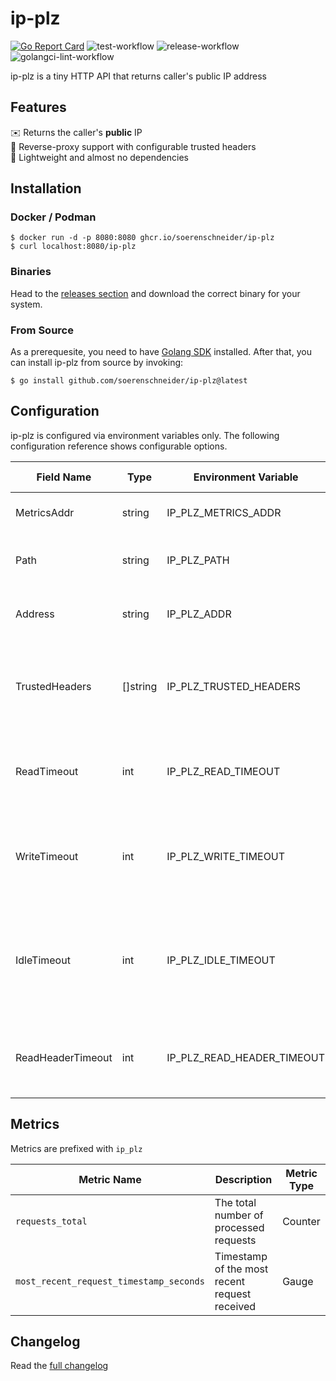 # ip-plz
[![Go Report Card](https://goreportcard.com/badge/github.com/soerenschneider/ip-plz)](https://goreportcard.com/report/github.com/soerenschneider/ip-plz)
![test-workflow](https://github.com/soerenschneider/ip-plz/actions/workflows/test.yaml/badge.svg)
![release-workflow](https://github.com/soerenschneider/ip-plz/actions/workflows/release-container.yaml/badge.svg)
![golangci-lint-workflow](https://github.com/soerenschneider/ip-plz/actions/workflows/golangci-lint.yaml/badge.svg)

ip-plz is a tiny HTTP API that returns caller's public IP address

## Features

✉️ Returns the caller's **public** IP<br/>
🔀 Reverse-proxy support with configurable trusted headers<br/>
🪽 Lightweight and almost no dependencies<br/>

## Installation

### Docker / Podman
````shell
$ docker run -d -p 8080:8080 ghcr.io/soerenschneider/ip-plz
$ curl localhost:8080/ip-plz
````

### Binaries
Head to the [releases section](https://github.com/soerenschneider/ip-plz/releases) and download the correct binary for your system.

### From Source
As a prerequesite, you need to have [Golang SDK](https://go.dev/dl/) installed. After that, you can install ip-plz from source by invoking:
```text
$ go install github.com/soerenschneider/ip-plz@latest
```

## Configuration

ip-plz is configured via environment variables only. The following configuration reference shows configurable options.

| Field Name        | Type      | Environment Variable       | Description                                                                                              | Default Value |
|-------------------|-----------|----------------------------|----------------------------------------------------------------------------------------------------------|---------------|
| MetricsAddr       | string    | IP_PLZ_METRICS_ADDR        | The address for serving metrics.                                                                         | ":9191"       |
| Path              | string    | IP_PLZ_PATH                | The path where the service is available.                                                                 | "/ip-plz"     |
| Address           | string    | IP_PLZ_ADDR                | The network address to bind the service to.                                                              | ":8080"       |
| TrustedHeaders    | []string  | IP_PLZ_TRUSTED_HEADERS     | A list of trusted HTTP headers (comma-separated in the environment).                                     | -             |
| ReadTimeout       | int       | IP_PLZ_READ_TIMEOUT        | Maximum duration for reading the entire request, in seconds.                                             | 1 second      |
| WriteTimeout      | int       | IP_PLZ_WRITE_TIMEOUT       | Maximum duration for writing the response back to the client, in seconds.                                | 1 second      |
| IdleTimeout       | int       | IP_PLZ_IDLE_TIMEOUT        | Maximum duration the server should wait for the next request when no connections are active, in seconds. | 5 seconds     |
| ReadHeaderTimeout | int       | IP_PLZ_READ_HEADER_TIMEOUT | Maximum duration for reading the request headers, in seconds.                                            | 2 seconds     |

## Metrics

Metrics are prefixed with `ip_plz`

| Metric Name                             | Description                                   | Metric Type |
|-----------------------------------------|-----------------------------------------------|-------------|
| `requests_total`                        | The total number of processed requests        | Counter     |
| `most_recent_request_timestamp_seconds` | Timestamp of the most recent request received | Gauge       |


## Changelog
Read the [full changelog](CHANGELOG.md)

